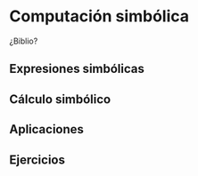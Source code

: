 # Computación simbólica

¿Biblio?

## Expresiones simbólicas

## Cálculo simbólico

## Aplicaciones

## Ejercicios
